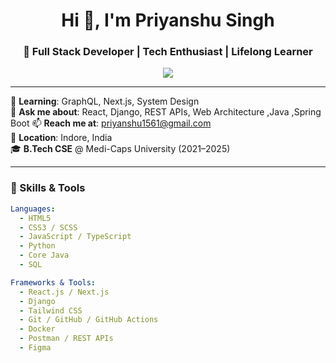 <h1 align="center">Hi 👋, I'm Priyanshu Singh</h1>
<h3 align="center">🚀 Full Stack Developer | Tech Enthusiast | Lifelong Learner</h3>

<p align="center">
  <img src="https://readme-typing-svg.herokuapp.com/?lines=Full+Stack+Web+Developer;React+%7C+Django+%7C+Node+%7C+Tailwind;Open+Source+Contributor;Always+learning+new+tech!&center=true&width=500&height=45">
</p>

---
 
🌱 **Learning**: GraphQL, Next.js, System Design  
💬 **Ask me about**: React, Django, REST APIs, Web Architecture ,Java ,Spring Boot 
📫 **Reach me at**: priyanshu1561@gmail.com  
📍 **Location**: Indore, India  
🎓 **B.Tech CSE** @ Medi-Caps University (2021–2025)  

---

### 🧠 Skills & Tools

```yaml
Languages:
  - HTML5
  - CSS3 / SCSS
  - JavaScript / TypeScript
  - Python
  - Core Java
  - SQL

Frameworks & Tools:
  - React.js / Next.js
  - Django
  - Tailwind CSS
  - Git / GitHub / GitHub Actions
  - Docker
  - Postman / REST APIs
  - Figma
